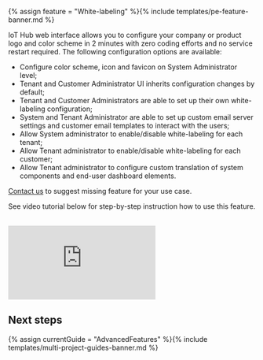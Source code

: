 {% assign feature = "White-labeling" %}{% include templates/pe-feature-banner.md %}

IoT Hub web interface allows you to configure your company or product logo and color scheme in 2 minutes with zero coding efforts and no service restart required.
The following configuration options are available:
   
  - Configure color scheme, icon and favicon on System Administrator level;
  - Tenant and Customer Administrator UI inherits configuration changes by default;
  - Tenant and Customer Administrators are able to set up their own white-labeling configuration;
  - System and Tenant Administrator are able to set up custom email server settings and customer email templates to interact with the users;
  - Allow System administrator to enable/disable white-labeling for each tenant;
  - Allow Tenant administrator to enable/disable white-labeling for each customer;
  - Allow Tenant administrator to configure custom translation of system components and end-user dashboard elements. 

[Contact us](/docs/contact-us/) to suggest missing feature for your use case.

See video tutorial below for step-by-step instruction how to use this feature.

<br/>
<div id="video">  
    <div id="video_wrapper">
        <iframe src="https://www.youtube.com/embed/VSNZWl1NjWU" frameborder="0" allowfullscreen></iframe>
    </div>
</div> 

## Next steps

{% assign currentGuide = "AdvancedFeatures" %}{% include templates/multi-project-guides-banner.md %}
